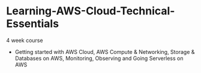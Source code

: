 # Learning-AWS-Cloud-Technical-Essentials
4 week course
- Getting started with AWS Cloud, AWS Compute & Networking, Storage & Databases on AWS, Monitoring, Observing and Going Serverless on AWS
